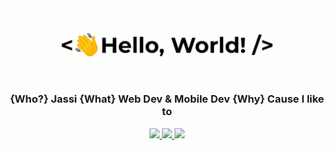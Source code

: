 <div align="center">
    <img src="assets/greetings.gif" align="center" height="" width="500" />
</div>
  

### <div align="center" width="200">{Who?} Jassi {What} Web Dev & Mobile Dev {Why} Cause I like to</div>

<p align="center">
    <a href="mailto:jassagillam@gmail.com">
        <img src="https://img.shields.io/badge/gmail-%23ff4343.svg?&style=for-the-badge&logo=gmail&logoColor=white" />
    </a>
    <a href="https://discordapp.com/users/692744567447093318">
        <img src="https://img.shields.io/badge/Discord-7289DA?style=for-the-badge&logo=discord&logoColor=white" />
    </a>
    <a href="https://www.instagram.com/iam_jassigill_/">
        <img src="https://img.shields.io/badge/Instagram-bc2a8d?style=for-the-badge&logo=instagram&logoColor=white" />
    </a>
</p>
  
<br>
 

<!-- ## ℹ About me -->

<!-- ## 👨‍💻 What I've Done

<div align="center">
    
[🥋 Aïkido Roncq](https://www.aikido-roncq.fr) | [⌨️ Typospeed](http://typospeed.iamludal.fr) | [🚀 Cryptac](https://play.google.com/store/apps/details?id=fr.iamludal.cryptac) | [⚙️ MySQL-QueryBuilder](https://github.com/iamludal/MySQL-Querybuilder)  
--- | --- | --- | ---

</div> -->
